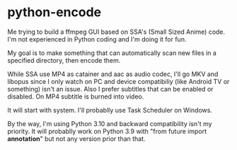 # python-encode

 Me trying to build a ffmpeg GUI based on SSA's (Small Sized Anime) code. I'm not experienced in Python coding and I'm doing it for fun.

 My goal is to make something that can automatically scan new files in a specified directory, then encode them.

 While SSA use MP4 as catainer and aac as audio codec, I'll go MKV and libopus since I only watch on PC and device compatibiliy (like Android TV or something) isn't an issue. Also I prefer subtitles that can be enabled or disabled. On MP4 subtitle is burned into video.

 It will start with system. I'll probablly use Task Scheduler on Windows.

By the way, I'm using Python 3.10 and backward compatibility isn't my priority. It will probablly work on Python 3.9 with "from future import __annotation__" but not any version prior than that.
